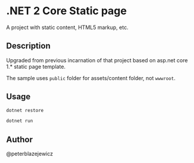 # .NET 2 Core Static page

A project with static content, HTML5 markup, etc.

## Description

Upgraded from previous incarnation of that project based on asp.net core 1.\* static page template.

The sample uses `public` folder for assets/content folder, not `wwwroot`.

## Usage

```sh
dotnet restore

dotnet run
```

## Author

@peterblazejewicz

